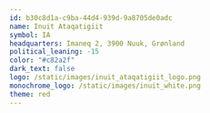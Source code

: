 ```yaml
---
id: b30c8d1a-c9ba-44d4-939d-9a8705de0adc
name: Inuit Ataqatigiit
symbol: IA
headquarters: Imaneq 2, 3900 Nuuk, Grønland
political_leaning: -15
color: "#c82a2f"
dark_text: false
logo: /static/images/inuit_ataqatigiit_logo.png
monochrome_logo: /static/images/inuit_white.png
theme: red
---
```


